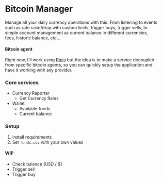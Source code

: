 # Bitcoin Manager

Manage all your daily currency operations with this. From listening
to events such as rate raise/drop with custom limits, trigger buys,
trigger sells, to simple account management as current balance in
different currencies, fees, historic balance, etc... 

#### Bitcoin agent

Right now, I'll work using [Ripio](https://ripio.com/) but
the idea is to make a service decoupled from specific bitcoin agents,
so you can quickly setup the application and have it working
with any provider.

### Core services

* Currency Reporter
    * Get Currency Rates
* Wallet
    * Available funds
    * Current balance
    
### Setup

1. Install requirements
2. Set `funds.csv` with your own values

#### WIP

* Check balance (USD / $)
* Trigger sell
* Trigger buy
